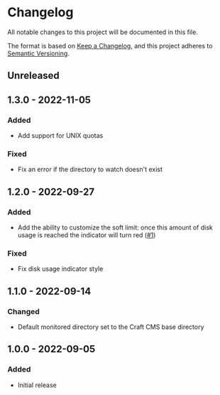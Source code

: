 # Changelog
All notable changes to this project will be documented in this file.

The format is based on [Keep a Changelog](https://keepachangelog.com/en/1.0.0/),
and this project adheres to [Semantic Versioning](https://semver.org/spec/v2.0.0.html).

## Unreleased


## 1.3.0 - 2022-11-05

### Added
- Add support for UNIX quotas
### Fixed
- Fix an error if the directory to watch doesn't exist


## 1.2.0 - 2022-09-27

### Added
- Add the ability to customize the soft limit: once this amount of disk usage is
  reached the indicator will turn red ([#1](https://github.com/nstCactus/craft-disk-usage-widget/issues/1))

### Fixed
- Fix disk usage indicator style 


## 1.1.0 - 2022-09-14
### Changed
- Default monitored directory set to the Craft CMS base directory


## 1.0.0 - 2022-09-05
### Added
- Initial release
